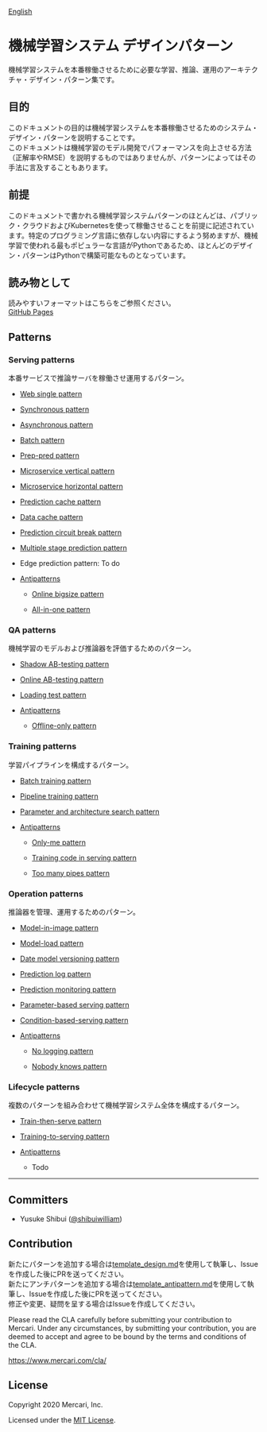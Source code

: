 [English](./README.md)
# 機械学習システム デザインパターン
機械学習システムを本番稼働させるために必要な学習、推論、運用のアーキテクチャ・デザイン・パターン集です。

## 目的
このドキュメントの目的は機械学習システムを本番稼働させるためのシステム・デザイン・パターンを説明することです。<br>
このドキュメントは機械学習のモデル開発でパフォーマンスを向上させる方法（正解率やRMSE）を説明するものではありませんが、パターンによってはその手法に言及することもあります。
<br>

## 前提
このドキュメントで書かれる機械学習システムパターンのほとんどは、パブリック・クラウドおよびKubernetesを使って稼働させることを前提に記述されています。特定のプログラミング言語に依存しない内容にするよう努めますが、機械学習で使われる最もポピュラーな言語がPythonであるため、ほとんどのデザイン・パターンはPythonで構築可能なものとなっています。
<br>

## 読み物として
読みやすいフォーマットはこちらをご参照ください。<br>
[GitHub Pages](https://mercari.github.io/ml-system-design-pattern/README_ja.html)

## Patterns
### Serving patterns
本番サービスで推論サーバを稼働させ運用するパターン。
- [Web single pattern](./Serving-patterns/Web-single-pattern/design_ja.md)


- [Synchronous pattern](./Serving-patterns/Synchronous-pattern/design_ja.md)


- [Asynchronous pattern](./Serving-patterns/Asynchronous-pattern/design_ja.md)


- [Batch pattern](./Serving-patterns/Batch-pattern/design_ja.md)


- [Prep-pred pattern](./Serving-patterns/Prep-pred-pattern/design_ja.md)


- [Microservice vertical pattern](./Serving-patterns/Microservice-vertical-pattern/design_ja.md)


- [Microservice horizontal pattern](./Serving-patterns/Microservice-horizontal-pattern/design_ja.md)


- [Prediction cache pattern](./Serving-patterns/Prediction-cache-pattern/design_ja.md)


- [Data cache pattern](./Serving-patterns/Data-cache-pattern/design_ja.md)


- [Prediction circuit break pattern](./Serving-patterns/Prediction-circuit-break-pattern/design_ja.md)


- [Multiple stage prediction pattern](./Serving-patterns/Multiple-stage-prediction-pattern/design_ja.md)
 

- Edge prediction pattern: To do


- [Antipatterns](./Serving-patterns/Anti-patterns/README.md)

  - [Online bigsize pattern](./Serving-patterns/Anti-patterns/Online-bigsize-pattern/design_ja.md)

  - [All-in-one pattern](./Serving-patterns/Anti-patterns/All-in-one-pattern/design_ja.md)

### QA patterns
機械学習のモデルおよび推論器を評価するためのパターン。
- [Shadow AB-testing pattern](./QA-patterns/Shadow-ab-test-pattern/design_ja.md)


- [Online AB-testing pattern](./QA-patterns/Online-ab-test-pattern/design_ja.md)


- [Loading test pattern](./QA-patterns/Loading-test-pattern/design_ja.md)


- [Antipatterns](./QA-patterns/Anti-patterns/README.md)

  - [Offline-only pattern](./QA-patterns/Anti-patterns/Offline-only-pattern/design_ja.md)

### Training patterns
学習パイプラインを構成するパターン。
- [Batch training pattern](./Training-patterns/Batch-training-pattern/design_ja.md)


- [Pipeline training pattern](./Training-patterns/Pipeline-training-pattern/design_ja.md)


- [Parameter and architecture search pattern](./Training-patterns/Parameter-and-architecture-search-pattern/design_ja.md)


- [Antipatterns](./Training-patterns/Anti-patterns/README.md)

  - [Only-me pattern](./Training-patterns/Anti-patterns/Only-me-pattern/design_ja.md)

  - [Training code in serving pattern](./Training-patterns/Anti-patterns/Training-code-in-serving-pattern/design_ja.md)

  - [Too many pipes pattern](./Training-patterns/Anti-patterns/Too-many-pipes-pattern/design_ja.md)


### Operation patterns
推論器を管理、運用するためのパターン。
- [Model-in-image pattern](./Operation-patterns/Model-in-image-pattern/design_ja.md)


- [Model-load pattern](./Operation-patterns/Model-load-pattern/design_ja.md)


- [Date model versioning pattern](./Operation-patterns/Data-model-versioning-pattern/design_ja.md)


- [Prediction log pattern](./Operation-patterns/Prediction-log-pattern/design_ja.md)


- [Prediction monitoring pattern](./Operation-patterns/Prediction-monitoring-pattern/design_ja.md)


- [Parameter-based serving pattern](./Operation-patterns/Parameter-based-serving-pattern/design_ja.md)


- [Condition-based-serving pattern](./Operation-patterns/Condition-based-serving-pattern/design_ja.md)


- [Antipatterns](./Operation-patterns/Anti-patterns/README.md)

  - [No logging pattern](./Operation-patterns/Anti-patterns/No-logging-pattern/design_ja.md)

  - [Nobody knows pattern](./Operation-patterns/Anti-patterns/Nobody-knows-pattern/design_ja.md)

### Lifecycle patterns
複数のパターンを組み合わせて機械学習システム全体を構成するパターン。
- [Train-then-serve pattern](./Lifecycle-patterns/Train-then-serve-pattern/design_ja.md)


- [Training-to-serving pattern](./Lifecycle-patterns/Training-to-serving-pattern/design_ja.md)


- [Antipatterns](./Lifecycle-patterns/Anti-patterns/README.md)

  - Todo

---

## Committers

 * Yusuke Shibui ([@shibuiwilliam](https://github.com/shibuiwilliam))

## Contribution

新たにパターンを追加する場合は[template_design.md](./template_design.md)を使用して執筆し、Issueを作成した後にPRを送ってください。<br>
新たにアンチパターンを追加する場合は[template_antipattern.md](./template_antipattern.md)を使用して執筆し、Issueを作成した後にPRを送ってください。<br>
修正や変更、疑問を呈する場合はIssueを作成してください。<br>

Please read the CLA carefully before submitting your contribution to Mercari.
Under any circumstances, by submitting your contribution, you are deemed to accept and agree to be bound by the terms and conditions of the CLA.

https://www.mercari.com/cla/

## License

Copyright 2020 Mercari, Inc.

Licensed under the [MIT License](LICENSE).